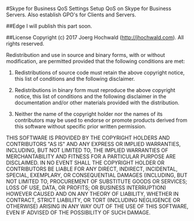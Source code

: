 #Skype for Business QoS Settings
Setup QoS on Skype for Business Servers. Also establish GPO's for Clients and Servers.

##Edge
I will publish this part soon.

##License
Copyright (c) 2017 Joerg Hochwald (http://jhochwald.com). All rights reserved.Redistribution and use in source and binary forms, with or without modification, are permitted provided that the following conditions are met:1.	Redistributions of source code must retain the above copyright notice, this list of conditions and the following disclaimer.2.	Redistributions in binary form must reproduce the above copyright notice, this list of conditions and the following disclaimer in the documentation and/or other materials provided with the distribution.3.	Neither the name of the copyright holder nor the names of its contributors may be used to endorse or promote products derived from this software without specific prior written permission.THIS SOFTWARE IS PROVIDED BY THE COPYRIGHT HOLDERS AND CONTRIBUTORS "AS IS" AND ANY EXPRESS OR IMPLIED WARRANTIES, INCLUDING, BUT NOT LIMITED TO, THE IMPLIED WARRANTIES OF MERCHANTABILITY AND FITNESS FOR A PARTICULAR PURPOSE ARE DISCLAIMED. IN NO EVENT SHALL THE COPYRIGHT HOLDER OR CONTRIBUTORS BE LIABLE FOR ANY DIRECT, INDIRECT, INCIDENTAL, SPECIAL, EXEMPLARY, OR CONSEQUENTIAL DAMAGES (INCLUDING, BUT NOT LIMITED TO, PROCUREMENT OF SUBSTITUTE GOODS OR SERVICES; LOSS OF USE, DATA, OR PROFITS; OR BUSINESS INTERRUPTION) HOWEVER CAUSED AND ON ANY THEORY OF LIABILITY, WHETHER IN CONTRACT, STRICT LIABILITY, OR TORT (INCLUDING NEGLIGENCE OR OTHERWISE) ARISING IN ANY WAY OUT OF THE USE OF THIS SOFTWARE, EVEN IF ADVISED OF THE POSSIBILITY OF SUCH DAMAGE.
